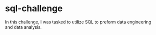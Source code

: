 # sql-challenge
In this challenge, I was tasked to utilize SQL to preform data engineering and data analysis. 
